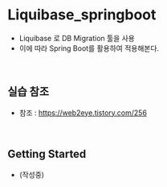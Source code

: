 # Liquibase_springboot

- Liquibase 로 DB Migration 툴을 사용
- 이에 따라 Spring Boot를 활용하여 적용해본다.

<br/>

## 실습 참조
- 참조 : https://web2eye.tistory.com/256

<br/>

## Getting Started
- (작성중)
